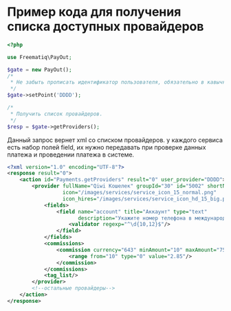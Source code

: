 # Пример кода для получения списка доступных провайдеров

```php
<?php

use Freematiq\PayOut;

$gate = new PayOut();
/*
 * Не забыть прописать идентификатор пользователя, обязательно в кавычках. 
 */
$gate->setPoint('DDDD');

/*
 * Получить список провайдеров. 
 */
$resp = $gate->getProviders();
```

Данный запрос вернет xml со списком провайдеров. у каждого сервиса есть набор полей field, их нужно передавать при 
проверке данных платежа и проведении платежа в системе.

```xml
<?xml version="1.0" encoding="UTF-8"?>
<response result="0">
    <action id="Payments.getProviders" result="0" user_provider="DDDD">
        <provider fullName="Qiwi Кошелек" groupId="30" id="5002" shortName="Qiwi Кошелек"
                  icon="/images/services/service_icon_15_normal.png"
                  icon_hires="/images/services/service_icon_hd_15_big.png">
            <fields>
                <field name="account" title="Аккаунт" type="text"
                       description="Укажите номер телефона в международном формате без +">
                    <validator regexp="^\d{10,12}$"/>
                </field>
            </fields>
            <commissions>
                <commission currency="643" minAmount="10" maxAmount="75000">
                    <range from="10" type="0" value="2.85"/>
                </commission>
            </commissions>
            <tag_list/>
        </provider>
        <!--остальные провайдеры-->
    </action>
</response>
```